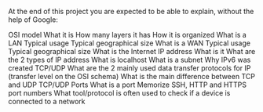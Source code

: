 At the end of this project you are expected to be able to explain, without the help of Google:

OSI model
What it is
How many layers it has
How it is organized
What is a LAN
Typical usage
Typical geographical size
What is a WAN
Typical usage
Typical geographical size
What is the Internet
IP address
What is it
What are the 2 types of IP address
What is localhost
What is a subnet
Why IPv6 was created
TCP/UDP
What are the 2 mainly used data transfer protocols for IP (transfer level on the OSI schema)
What is the main difference between TCP and UDP
TCP/UDP Ports
What is a port
Memorize SSH, HTTP and HTTPS port numbers
What tool/protocol is often used to check if a device is connected to a network